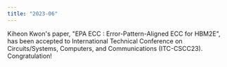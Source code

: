```yaml
---
title: "2023-06"
---
```


Kiheon Kwon's paper, "EPA ECC : Error-Pattern-Aligned ECC for HBM2E", has been accepted to International Technical Conference on Circuits/Systems, Computers, and Communications (ITC-CSCC23). Congratulation!
